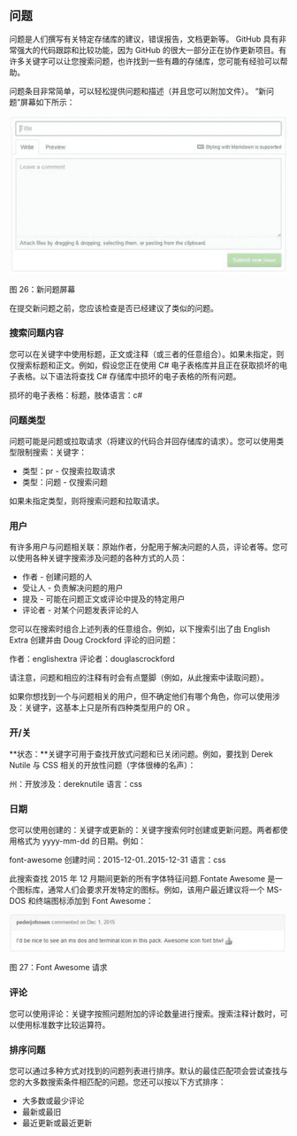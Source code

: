 ## 问题

问题是人们撰写有关特定存储库的建议，错误报告，文档更新等。 GitHub 具有非常强大的代码跟踪和比较功能，因为 GitHub 的很大一部分正在协作更新项目。有许多关键字可以让您搜索问题，也许找到一些有趣的存储库，您可能有经验可以帮助。

问题条目非常简单，可以轻松提供问题和描述（并且您可以附加文件）。 “新问题”屏幕如下所示：

![](img/00030.jpeg)

图 26：新问题屏幕

在提交新问题之前，您应该检查是否已经建议了类似的问题。

### 搜索问题内容

您可以在关键字中使用标题，正文或注释（或三者的任意组合）。如果未指定，则仅搜索标题和正文。例如，假设您正在使用 C# 电子表格库并且正在获取损坏的电子表格。以下语法将查找 C# 存储库中损坏的电子表格的所有问题。

损坏的电子表格：标题，肢体语言：c# 

### 问题类型

问题可能是问题或拉取请求（将建议的代码合并回存储库的请求）。您可以使用类型限制搜索：关键字：

*   类型：pr - 仅搜索拉取请求
*   类型：问题 - 仅搜索问题

如果未指定类型，则将搜索问题和拉取请求。

### 用户

有许多用户与问题相关联：原始作者，分配用于解决问题的人员，评论者等。您可以使用各种关键字搜索涉及问题的各种方式的人员：

*   作者 - 创建问题的人
*   受让人 - 负责解决问题的用户
*   提及 - 可能在问题正文或评论中提及的特定用户
*   评论者 - 对某个问题发表评论的人

您可以在搜索时组合上述列表的任意组合。例如，以下搜索引出了由 English Extra 创建并由 Doug Crockford 评论的旧问题：

作者：englishextra 评论者：douglascrockford

请注意，问题和相应的注释有时会有点蹩脚（例如，从此搜索中读取问题）。

如果你想找到一个与问题相关的用户，但不确定他们有哪个角色，你可以使用涉及：关键字，这基本上只是所有四种类型用户的 OR 。

### 开/关

**状态：**关键字可用于查找开放式问题和已关闭问题。例如，要找到 Derek Nutile 与 CSS 相关的开放性问题（字体很棒的名声）：

州：开放涉及：dereknutile 语言：css

### 日期

您可以使用创建的：关键字或更新的：关键字搜索何时创建或更新问题。两者都使用格式为 yyyy-mm-dd 的日期。例如：

font-awesome 创建时间：2015-12-01..2015-12-31 语言：css

此搜索查找 2015 年 12 月期间更新的所有字体特征问题.Fontate Awesome 是一个图标库，通常人们会要求开发特定的图标。例如，该用户最近建议将一个 MS-DOS 和终端图标添加到 Font Awesome：

![](img/00031.jpeg)

图 27：Font Awesome 请求

### 评论

您可以使用评论：关键字按照问题附加的评论数量进行搜索。搜索注释计数时，可以使用标准数字比较运算符。

### 排序问题

您可以通过多种方式对找到的问题列表进行排序。默认的最佳匹配项会尝试查找与您的大多数搜索条件相匹配的问题。您还可以按以下方式排序：

*   大多数或最少评论
*   最新或最旧
*   最近更新或最近更新